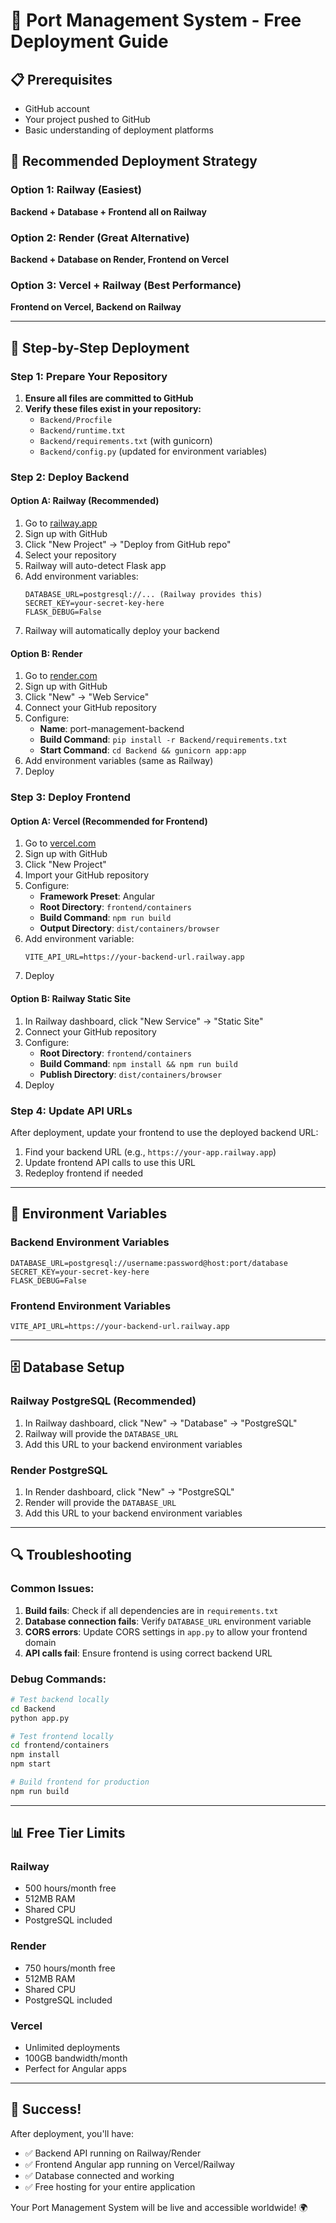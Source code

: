 # 🚀 Port Management System - Free Deployment Guide

## 📋 Prerequisites
- GitHub account
- Your project pushed to GitHub
- Basic understanding of deployment platforms

## 🎯 Recommended Deployment Strategy

### **Option 1: Railway (Easiest)**
**Backend + Database + Frontend all on Railway**

### **Option 2: Render (Great Alternative)**
**Backend + Database on Render, Frontend on Vercel**

### **Option 3: Vercel + Railway (Best Performance)**
**Frontend on Vercel, Backend on Railway**

---

## 🚀 Step-by-Step Deployment

### **Step 1: Prepare Your Repository**

1. **Ensure all files are committed to GitHub**
2. **Verify these files exist in your repository:**
   - `Backend/Procfile`
   - `Backend/runtime.txt`
   - `Backend/requirements.txt` (with gunicorn)
   - `Backend/config.py` (updated for environment variables)

### **Step 2: Deploy Backend**

#### **Option A: Railway (Recommended)**

1. Go to [railway.app](https://railway.app)
2. Sign up with GitHub
3. Click "New Project" → "Deploy from GitHub repo"
4. Select your repository
5. Railway will auto-detect Flask app
6. Add environment variables:
   ```
   DATABASE_URL=postgresql://... (Railway provides this)
   SECRET_KEY=your-secret-key-here
   FLASK_DEBUG=False
   ```
7. Railway will automatically deploy your backend

#### **Option B: Render**

1. Go to [render.com](https://render.com)
2. Sign up with GitHub
3. Click "New" → "Web Service"
4. Connect your GitHub repository
5. Configure:
   - **Name**: port-management-backend
   - **Build Command**: `pip install -r Backend/requirements.txt`
   - **Start Command**: `cd Backend && gunicorn app:app`
6. Add environment variables (same as Railway)
7. Deploy

### **Step 3: Deploy Frontend**

#### **Option A: Vercel (Recommended for Frontend)**

1. Go to [vercel.com](https://vercel.com)
2. Sign up with GitHub
3. Click "New Project"
4. Import your GitHub repository
5. Configure:
   - **Framework Preset**: Angular
   - **Root Directory**: `frontend/containers`
   - **Build Command**: `npm run build`
   - **Output Directory**: `dist/containers/browser`
6. Add environment variable:
   ```
   VITE_API_URL=https://your-backend-url.railway.app
   ```
7. Deploy

#### **Option B: Railway Static Site**

1. In Railway dashboard, click "New Service" → "Static Site"
2. Connect your GitHub repository
3. Configure:
   - **Root Directory**: `frontend/containers`
   - **Build Command**: `npm install && npm run build`
   - **Publish Directory**: `dist/containers/browser`
4. Deploy

### **Step 4: Update API URLs**

After deployment, update your frontend to use the deployed backend URL:

1. Find your backend URL (e.g., `https://your-app.railway.app`)
2. Update frontend API calls to use this URL
3. Redeploy frontend if needed

---

## 🔧 Environment Variables

### **Backend Environment Variables**
```
DATABASE_URL=postgresql://username:password@host:port/database
SECRET_KEY=your-secret-key-here
FLASK_DEBUG=False
```

### **Frontend Environment Variables**
```
VITE_API_URL=https://your-backend-url.railway.app
```

---

## 🗄️ Database Setup

### **Railway PostgreSQL (Recommended)**
1. In Railway dashboard, click "New" → "Database" → "PostgreSQL"
2. Railway will provide the `DATABASE_URL`
3. Add this URL to your backend environment variables

### **Render PostgreSQL**
1. In Render dashboard, click "New" → "PostgreSQL"
2. Render will provide the `DATABASE_URL`
3. Add this URL to your backend environment variables

---

## 🔍 Troubleshooting

### **Common Issues:**

1. **Build fails**: Check if all dependencies are in `requirements.txt`
2. **Database connection fails**: Verify `DATABASE_URL` environment variable
3. **CORS errors**: Update CORS settings in `app.py` to allow your frontend domain
4. **API calls fail**: Ensure frontend is using correct backend URL

### **Debug Commands:**
```bash
# Test backend locally
cd Backend
python app.py

# Test frontend locally
cd frontend/containers
npm install
npm start

# Build frontend for production
npm run build
```

---

## 📊 Free Tier Limits

### **Railway**
- 500 hours/month free
- 512MB RAM
- Shared CPU
- PostgreSQL included

### **Render**
- 750 hours/month free
- 512MB RAM
- Shared CPU
- PostgreSQL included

### **Vercel**
- Unlimited deployments
- 100GB bandwidth/month
- Perfect for Angular apps

---

## 🎉 Success!

After deployment, you'll have:
- ✅ Backend API running on Railway/Render
- ✅ Frontend Angular app running on Vercel/Railway
- ✅ Database connected and working
- ✅ Free hosting for your entire application

Your Port Management System will be live and accessible worldwide! 🌍
